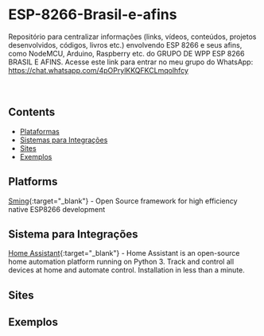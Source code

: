 # ESP-8266-Brasil-e-afins
Repositório para centralizar informações (links, vídeos, conteúdos, projetos desenvolvidos, códigos, livros etc.) envolvendo ESP 8266 e seus afins, como NodeMCU, Arduino, Raspberry etc. do GRUPO DE WPP ESP 8266 BRASIL E AFINS. Acesse este link para entrar no meu grupo do WhatsApp: https://chat.whatsapp.com/4pOPrylKKQFKCLmqolhfcy   
<br>
<br>

## Contents
- [Plataformas](#plataformas)
- [Sistemas para Integrações](#sistemas-para-integracoes)
- [Sites](#sites)
- [Exemplos](#exemplos)


## Platforms
[Sming](http://sminghub.github.io/Sming/){:target="_blank"} - Open Source framework for high efficiency native ESP8266 development 


## Sistema para Integrações
[Home Assistant](https://home-assistant.io/){:target="_blank"} - Home Assistant is an open-source home automation platform running on Python 3. Track and control all devices at home and automate control. Installation in less than a minute.


## Sites


## Exemplos